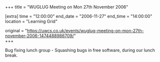 +++
title = "WUGLUG Meeting on Mon 27th November 2006"

[extra]
time = "12:00:00"
end_date = "2006-11-27"
end_time = "14:00:00"
location = "Learning Grid"

original = "https://uwcs.co.uk/events/wuglug-meeting-on-mon-27th-november-2006-1474488986709/"    
+++

Bug fixing lunch group - Squashing bugs in free software, during our lunch break.

